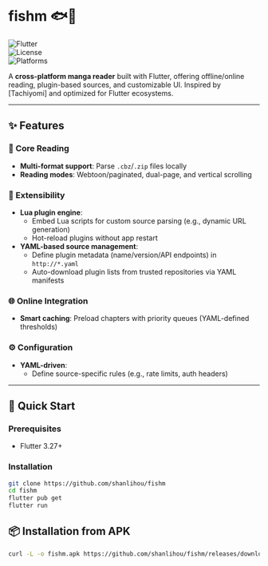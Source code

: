 # fishm 🐟📖  

![Flutter](https://img.shields.io/badge/Flutter-3.27-blue?logo=flutter)  
![License](https://img.shields.io/badge/License-MIT-green)  
![Platforms](https://img.shields.io/badge/Platforms-Android%20|%20iOS%20|%20Web%20|%20Desktop-lightgrey)  

A **cross-platform manga reader** built with Flutter, offering offline/online reading, plugin-based sources, and customizable UI. Inspired by [Tachiyomi] and optimized for Flutter ecosystems.  

---

## ✨ Features  
### 📖 Core Reading  
- **Multi-format support**: Parse `.cbz`/`.zip` files locally  
- **Reading modes**: Webtoon/paginated, dual-page, and vertical scrolling  

### 🔌 Extensibility  
- **Lua plugin engine**:  
  - Embed Lua scripts for custom source parsing (e.g., dynamic URL generation)   
  - Hot-reload plugins without app restart  
- **YAML-based source management**:  
  - Define plugin metadata (name/version/API endpoints) in `http://*.yaml`   
  - Auto-download plugin lists from trusted repositories via YAML manifests  

### 🌐 Online Integration  
- **Smart caching**: Preload chapters with priority queues (YAML-defined thresholds)  

### ⚙️ Configuration  
- **YAML-driven**:  
  - Define source-specific rules (e.g., rate limits, auth headers)   

---

## 🚀 Quick Start  
### Prerequisites  
- Flutter 3.27+  

### Installation  
```bash  
git clone https://github.com/shanlihou/fishm
cd fishm  
flutter pub get  
flutter run
```

## 📦 Installation from APK  

```bash
curl -L -o fishm.apk https://github.com/shanlihou/fishm/releases/download/v1.0.14/app-release.apk
```




